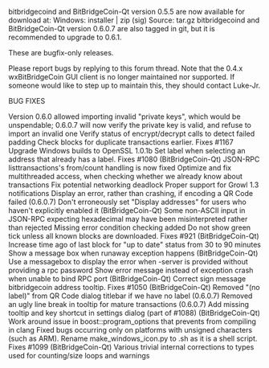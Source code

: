 bitbridgecoind and BitBridgeCoin-Qt version 0.5.5 are now available for download at:
Windows: installer | zip (sig)
Source: tar.gz
bitbridgecoind and BitBridgeCoin-Qt version 0.6.0.7 are also tagged in git, but it is recommended to upgrade to 0.6.1.

These are bugfix-only releases.

Please report bugs by replying to this forum thread. Note that the 0.4.x wxBitBridgeCoin GUI client is no longer maintained nor supported. If someone would like to step up to maintain this, they should contact Luke-Jr.

BUG FIXES

Version 0.6.0 allowed importing invalid "private keys", which would be unspendable; 0.6.0.7 will now verify the private key is valid, and refuse to import an invalid one
Verify status of encrypt/decrypt calls to detect failed padding
Check blocks for duplicate transactions earlier. Fixes #1167
Upgrade Windows builds to OpenSSL 1.0.1b
Set label when selecting an address that already has a label. Fixes #1080 (BitBridgeCoin-Qt)
JSON-RPC listtransactions's from/count handling is now fixed
Optimize and fix multithreaded access, when checking whether we already know about transactions
Fix potential networking deadlock
Proper support for Growl 1.3 notifications
Display an error, rather than crashing, if encoding a QR Code failed (0.6.0.7)
Don't erroneously set "Display addresses" for users who haven't explicitly enabled it (BitBridgeCoin-Qt)
Some non-ASCII input in JSON-RPC expecting hexadecimal may have been misinterpreted rather than rejected
Missing error condition checking added
Do not show green tick unless all known blocks are downloaded. Fixes #921 (BitBridgeCoin-Qt)
Increase time ago of last block for "up to date" status from 30 to 90 minutes
Show a message box when runaway exception happens (BitBridgeCoin-Qt)
Use a messagebox to display the error when -server is provided without providing a rpc password
Show error message instead of exception crash when unable to bind RPC port (BitBridgeCoin-Qt)
Correct sign message bitbridgecoin address tooltip. Fixes #1050 (BitBridgeCoin-Qt)
Removed "(no label)" from QR Code dialog titlebar if we have no label (0.6.0.7)
Removed an ugly line break in tooltip for mature transactions (0.6.0.7)
Add missing tooltip and key shortcut in settings dialog (part of #1088) (BitBridgeCoin-Qt)
Work around issue in boost::program_options that prevents from compiling in clang
Fixed bugs occurring only on platforms with unsigned characters (such as ARM).
Rename make_windows_icon.py to .sh as it is a shell script. Fixes #1099 (BitBridgeCoin-Qt)
Various trivial internal corrections to types used for counting/size loops and warnings
